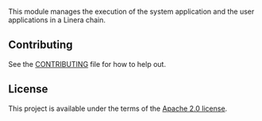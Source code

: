 <!-- cargo-rdme start -->

This module manages the execution of the system application and the user applications in a Linera chain.

<!-- cargo-rdme end -->

## Contributing

See the [CONTRIBUTING](../CONTRIBUTING.md) file for how to help out.

## License

This project is available under the terms of the [Apache 2.0 license](../LICENSE).
